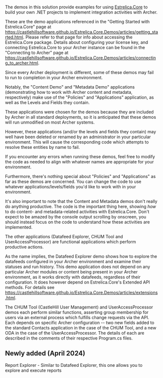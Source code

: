 The demos in this solution provide examples for using <a href="https://castlehillsoftware.github.io/Estrelica.Core.Demos/index.html" target="_blank">Estrelica.Core</a> to build your own .NET projects to implement integration activities with Archer.

These are the demo applications referenced in the "Getting Started with Estrelica.Core" page at https://castlehillsoftware.github.io/Estrelica.Core.Demos/articles/getting_started.html.  Please refer to that page for info about accessing the Estrelica.Core package.  Details about configuring your license key, and connecting Estrelica.Core to your Archer instance can be found in the "Connecting to Archer" page at https://castlehillsoftware.github.io/Estrelica.Core.Demos/articles/connecting_to_archer.html.

Since every Archer deployment is different, some of these demos may fail to run to completion in your Archer environment.

Notably, the "Content Demo" and "Metadata Demo" applications (demonstrating how to work with Archer content and metadata, respectively) make use of the "Policies" and "Applications" application, as well as the Levels and Fields they contain.

These applications were chosen for the demos because they are included by Archer in all standard deployments, so it is anticipated that these demos will run unmodified on most Archer systems.

However, these applications (and/or the levels and fields they contain) may well have been deleted or renamed by an administrator in your particular environment.  This will cause the corresponding code which attempts to resolve these entities by name to fail.

If you encounter any errors when running these demos, feel free to modify the code as needed to align with whatever names are appropriate for your environment.

Furthermore, there's nothing special about "Policies" and "Applications" as far as these demos are concerned.  You can change the code to use whatever applications/levels/fields you'd like to work with in your environment.

It's also important to note that the Content and Metadata demos don't really do anything productive.  The code is the important thing here, showing *how* to do content- and metadata-related activities with Estrelica.Core.  Don't expect to be amazed by the console output scrolling by onscreen, you should instead focus on the code to understand how these activities are implemented.

The other applications (Datafeed Explorer, CHUM Tool and UserAccessProcessor) are functional applications which perform productive actions.

As the name implies, the Datafeed Explorer demo shows how to explore the datafeeds configured in your Archer environment and examine their statuses and run history.  This demo application does not depend on any particular Archer modules or content being present in your Archer environment, as it works directly with datafeeds, regardless of their configuration.  It does however depend on Estrelica.Core's Extended API methods.  For details see https://castlehillsoftware.github.io/Estrelica.Core.Demos/articles/extensions.html.

The CHUM Tool (CastleHill User Management) and UserAccessProcessor demos each perform similar functions, asserting group membership for users via an external process which fulfills change requests via the API.  Each depends on specific Archer configuration -- two new fields added to the standard Contacts application in the case of the CHUM Tool, and a new ODA in the case of the UserAccessProcessor.  The details of each are described in the comments of their respective Program.cs files.

## Newly added (April 2024)

Report Explorer - Similar to Datafeed Explorer, this one allows you to explore and execute reports

